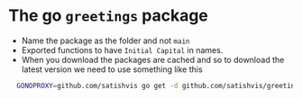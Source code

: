 # The go `greetings` package

* Name the package as the folder and not `main`
* Exported functions to have `Initial Capital` in names.
* When you download the packages are cached and so to download the latest version we need to use something like this 
``` sh
  GONOPROXY=github.com/satishvis go get -d github.com/satishvis/greetings@latest

